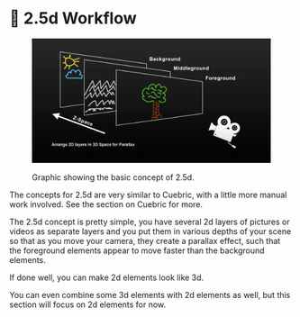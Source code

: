 # 🧊 2.5d Workflow

<figure><img src="../.gitbook/assets/image (4) (1).png" alt=""><figcaption><p>Graphic showing the basic concept of 2.5d. </p></figcaption></figure>

The concepts for 2.5d are very similar to Cuebric, with a little more manual work involved. See the section on Cuebric for more.&#x20;

The 2.5d concept is pretty simple, you have several 2d layers of pictures or videos as separate layers and you put them in various depths of your scene so that as you move your camera, they create a parallax effect, such that the foreground elements appear to move faster than the background elements.&#x20;

If done well, you can make 2d elements look like 3d.&#x20;

You can even combine some 3d elements with 2d elements as well, but this section will focus on 2d elements for now.&#x20;
